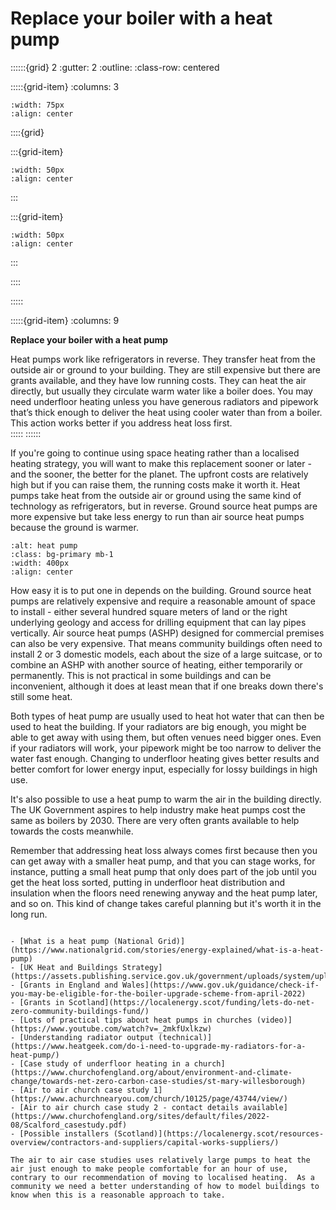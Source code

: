 # Replace your boiler with a heat pump
 
::::::{grid} 2
:gutter: 2
:outline: 
:class-row: centered

:::::{grid-item}
:columns: 3
```{image} /images/step-icons/step_4.svg
:width: 75px
:align: center
```


::::{grid}

:::{grid-item}

```{image} /images/carbon-icons/carbon_5.svg
:width: 50px
:align: center
```
:::

:::{grid-item}
```{image} /images/cost-icons/cost_5.svg
:width: 50px
:align: center
```
:::

::::

:::::

:::::{grid-item}
:columns: 9

**Replace your boiler with a heat pump**

Heat pumps work like refrigerators in reverse.  They transfer heat from the outside air or ground to your building.  They are still expensive but there are grants available, and they have low running costs.   They can heat the air directly, but usually they circulate warm water like a boiler does.  You may need underfloor heating unless you have generous radiators and pipework that’s thick enough to deliver the heat using cooler water than from a boiler. This action works better if you address heat loss first.  
:::::
::::::

If you're going to continue using space heating rather than a localised heating strategy, you will want to make this replacement sooner or later - and the sooner, the better for the planet. The upfront costs are relatively high but if you can raise them, the running costs make it worth it.   Heat pumps take heat from the outside air or ground using the same kind of technology as refrigerators, but in reverse.  Ground source heat pumps are more expensive but take less energy to run than air source heat pumps because the ground is warmer.

```{image} https://upload.wikimedia.org/wikipedia/commons/thumb/9/94/Outunit_of_heat_pump.jpg/576px-Outunit_of_heat_pump.jpg
:alt: heat pump
:class: bg-primary mb-1
:width: 400px
:align: center
```

How easy it is to put one in depends on the building. Ground source heat pumps are relatively expensive and require a reasonable amount of space to install - either several hundred square meters of land or the right underlying geology and access for drilling equipment that can lay pipes vertically. Air source heat pumps (ASHP) designed for commercial premises can also be very expensive. That means community buildings often need to install 2 or 3 domestic models, each about the size of a large suitcase, or to combine an ASHP with another source of heating, either temporarily or permanently. This is not practical in some buildings and can be inconvenient, although it does at least mean that if one breaks down there's still some heat.

 
Both types of heat pump are usually used to heat hot water that can then be used to heat the building.  If your radiators are big enough, you might be able to get away with using them, but often venues need bigger ones. Even if your radiators will work, your pipework might be too narrow to deliver the water fast enough.  Changing to underfloor heating gives better results and better comfort for lower energy input, especially for lossy buildings in high use.

It's also possible to use a heat pump to warm the air in the building directly.  
The UK Government aspires to help industry make heat pumps cost the same as boilers by 2030.  There are very often grants available to help towards the costs meanwhile. 

Remember that addressing heat loss always comes first because then you can get away with a smaller heat pump, and that you can stage works, for instance, putting a small heat pump that only does part of the job until you get the heat loss sorted, putting in underfloor heat distribution and insulation when the floors need renewing anyway and the heat pump later, and so on.  This kind of change takes careful planning but it's worth it in the long run.  

```{admonition} More information

- [What is a heat pump (National Grid)](https://www.nationalgrid.com/stories/energy-explained/what-is-a-heat-pump)
- [UK Heat and Buildings Strategy](https://assets.publishing.service.gov.uk/government/uploads/system/uploads/attachment_data/file/1044598/6.7408_BEIS_Clean_Heat_Heat___Buildings_Strategy_Stage_2_v5_WEB.pdf)
- [Grants in England and Wales](https://www.gov.uk/guidance/check-if-you-may-be-eligible-for-the-boiler-upgrade-scheme-from-april-2022)
- [Grants in Scotland](https://localenergy.scot/funding/lets-do-net-zero-community-buildings-fund/)
- [Lots of practical tips about heat pumps in churches (video)](https://www.youtube.com/watch?v=_2mkfUxlkzw)
- [Understanding radiator output (technical)](https://www.heatgeek.com/do-i-need-to-upgrade-my-radiators-for-a-heat-pump/)
- [Case study of underfloor heating in a church](https://www.churchofengland.org/about/environment-and-climate-change/towards-net-zero-carbon-case-studies/st-mary-willesborough)
- [Air to air church case study 1](https://www.achurchnearyou.com/church/10125/page/43744/view/)
- [Air to air church case study 2 - contact details available](https://www.churchofengland.org/sites/default/files/2022-08/Scalford_casestudy.pdf)
- [Possible installers (Scotland)](https://localenergy.scot/resources-overview/contractors-and-suppliers/capital-works-suppliers/)

The air to air case studies uses relatively large pumps to heat the air just enough to make people comfortable for an hour of use, contrary to our recommendation of moving to localised heating.  As a community we need a better understanding of how to model buildings to know when this is a reasonable approach to take.

```